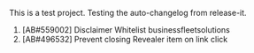 This is a test project. Testing the auto-changelog from release-it. 

1. [AB#559002] Disclaimer Whitelist businessfleetsolutions
2. [AB#496532] Prevent closing Revealer item on link click
